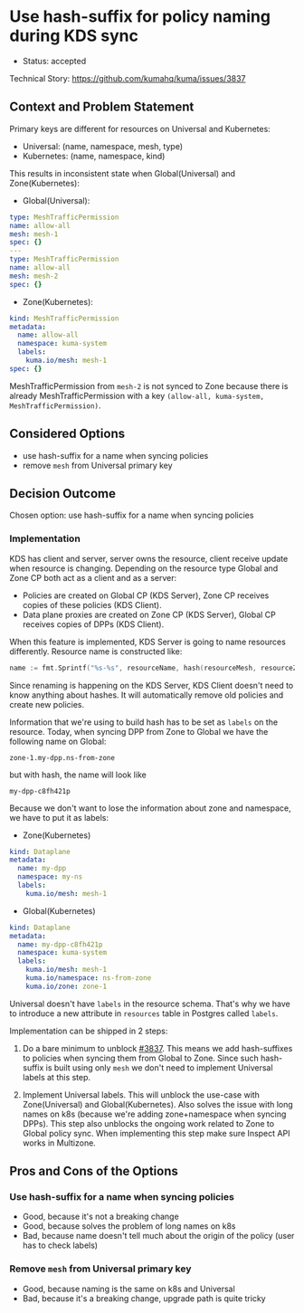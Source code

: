 # Use hash-suffix for policy naming during KDS sync

* Status: accepted

Technical Story: https://github.com/kumahq/kuma/issues/3837

## Context and Problem Statement

Primary keys are different for resources on Universal and Kubernetes:

* Universal: (name, namespace, mesh, type)
* Kubernetes: (name, namespace, kind)

This results in inconsistent state when Global(Universal) and Zone(Kubernetes):

* Global(Universal):
```yaml
type: MeshTrafficPermission
name: allow-all
mesh: mesh-1
spec: {}
---
type: MeshTrafficPermission
name: allow-all
mesh: mesh-2
spec: {}
```

* Zone(Kubernetes):
```yaml
kind: MeshTrafficPermission
metadata:
  name: allow-all
  namespace: kuma-system
  labels:
    kuma.io/mesh: mesh-1
spec: {}
```

MeshTrafficPermission from `mesh-2` is not synced to Zone because there is already MeshTrafficPermission with 
a key `(allow-all, kuma-system, MeshTrafficPermission)`.

## Considered Options

* use hash-suffix for a name when syncing policies
* remove `mesh` from Universal primary key

## Decision Outcome

Chosen option: use hash-suffix for a name when syncing policies

### Implementation

KDS has client and server, server owns the resource, client receive update when resource is changing. 
Depending on the resource type Global and Zone CP both act as a client and as a server:
* Policies are created on Global CP (KDS Server), Zone CP receives copies of these policies (KDS Client). 
* Data plane proxies are created on Zone CP (KDS Server), Global CP receives copies of DPPs (KDS Client).

When this feature is implemented, KDS Server is going to name resources differently. Resource name is constructed like:

```go
name := fmt.Sprintf("%s-%s", resourceName, hash(resourceMesh, resourceZone, resourceNamespace))
```

Since renaming is happening on the KDS Server, KDS Client doesn't need to know anything about hashes. 
It will automatically remove old policies and create new policies. 

Information that we're using to build hash has to be set as `labels` on the resource. Today, 
when syncing DPP from Zone to Global we have the following name on Global:

```
zone-1.my-dpp.ns-from-zone
```

but with hash, the name will look like

```
my-dpp-c8fh421p
```

Because we don't want to lose the information about zone and namespace, we have to put it as labels:

* Zone(Kubernetes)
```yaml
kind: Dataplane
metadata:
  name: my-dpp
  namespace: my-ns
  labels: 
    kuma.io/mesh: mesh-1
```

* Global(Kubernetes)
```yaml
kind: Dataplane
metadata:
  name: my-dpp-c8fh421p
  namespace: kuma-system
  labels: 
    kuma.io/mesh: mesh-1
    kuma.io/namespace: ns-from-zone
    kuma.io/zone: zone-1
```

Universal doesn't have `labels` in the resource schema. That's why we have to introduce a new attribute 
in `resources` table in Postgres called `labels`. 

Implementation can be shipped in 2 steps:

1. Do a bare minimum to unblock [#3837](https://github.com/kumahq/kuma/issues/3837). This means we add hash-suffixes
to policies when syncing them from Global to Zone. Since such hash-suffix is built using only `mesh` we don't need to
implement Universal labels at this step. 

2. Implement Universal labels. This will unblock the use-case with Zone(Universal) and Global(Kubernetes). Also solves
the issue with long names on k8s (because we're adding zone+namespace when syncing DPPs). This step also unblocks the 
ongoing work related to Zone to Global policy sync. When implementing this step make sure Inspect API works in Multizone.

## Pros and Cons of the Options <!-- optional -->

### Use hash-suffix for a name when syncing policies

* Good, because it's not a breaking change 
* Good, because solves the problem of long names on k8s
* Bad, because name doesn't tell much about the origin of the policy (user has to check labels)

### Remove `mesh` from Universal primary key

* Good, because naming is the same on k8s and Universal
* Bad, because it's a breaking change, upgrade path is quite tricky
